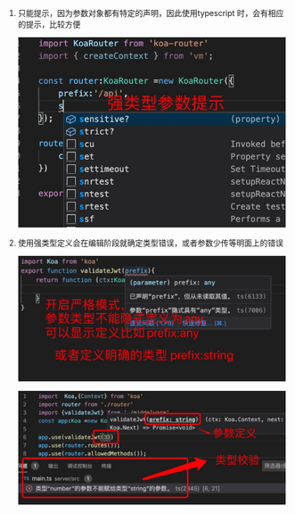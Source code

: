 1. 只能提示，因为参数对象都有特定的声明，因此使用typescript 时，会有相应的提示，比较方便

   ![avatar](../../assets/tishi.jpg)

2. 使用强类型定义会在编辑阶段就确定类型错误，或者参数少传等明面上的错误

   ![avatar](../../assets/type-defined.jpg)

   ![avatar](../../assets/ts-type-validate.jpg)

